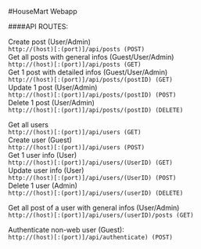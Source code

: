 #HouseMart Webapp

####API ROUTES:

Create post (User/Admin)  
`http://(host)[:(port)]/api/posts (POST)`  
Get all posts with general infos (Guest/User/Admin)  
`http://(host)[:(port)]/api/posts (GET)`  
Get 1 post with detailed infos (Guest/User/Admin)  
`http://(host)[:(port)]/api/posts/(postID) (GET)`  
Update 1 post (User/Admin)  
`http://(host)[:(port)]/api/posts/(postID) (POST)`  
Delete 1 post (User/Admin)  
`http://(host)[:(port)]/api/posts/(postID) (DELETE)`  
  
Get all users  
`http://(host)[:(port)]/api/users (GET)`  
Create user (Guest)  
`http://(host)[:(port)]/api/users (POST)`  
Get 1 user info (User)  
`http://(host)[:(port)]/api/users/(UserID) (GET)`  
Update user info (User)  
`http://(host)[:(port)]/api/users/(UserID) (POST)`  
Delete 1 user (Admin)  
`http://(host)[:(port)]/api/users/(userID) (DELETE)`  
  
Get all post of a user with general infos (User/Admin)  
`http://(host)[:(port)]/api/users/(userID)/posts (GET)`  
  
Authenticate non-web user (Guest):  
`http://(host)[:(port)]/api/authenticate) (POST)`  
